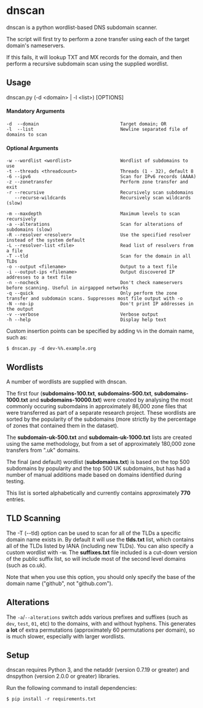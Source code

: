 dnscan
======

dnscan is a python wordlist-based DNS subdomain scanner.

The script will first try to perform a zone transfer using each of the target domain's nameservers.

If this fails, it will lookup TXT and MX records for the domain, and then perform a recursive subdomain scan using the supplied wordlist.

Usage
-----

dnscan.py (-d \<domain\> | -l \<list\>) [OPTIONS]

#### Mandatory Arguments
    -d  --domain                              Target domain; OR
    -l  --list                                Newline separated file of domains to scan
    
#### Optional Arguments
    -w --wordlist <wordlist>                  Wordlist of subdomains to use
    -t --threads <threadcount>                Threads (1 - 32), default 8
    -6 --ipv6                                 Scan for IPv6 records (AAAA)
    -z --zonetransfer                         Perform zone transfer and exit
    -r --recursive                            Recursively scan subdomains
       --recurse-wildcards                    Recursively scan wildcards (slow)

    -m --maxdepth                             Maximum levels to scan recursively
    -a --alterations                          Scan for alterations of subdomains (slow)
    -R --resolver <resolver>                  Use the specified resolver instead of the system default
    -L --resolver-list <file>                 Read list of resolvers from a file
    -T --tld                                  Scan for the domain in all TLDs
    -o --output <filename>                    Output to a text file
    -i --output-ips <filename>                Output discovered IP addresses to a text file
    -n --nocheck                              Don't check nameservers before scanning. Useful in airgapped networks
    -q --quick                                Only perform the zone transfer and subdomain scans. Suppresses most file output with -o
    -N --no-ip                                Don't print IP addresses in the output
    -v --verbose                              Verbose output
    -h --help                                 Display help text

Custom insertion points can be specified by adding `%%` in the domain name, such as:

```
$ dnscan.py -d dev-%%.example.org
```

Wordlists
---------

A number of wordlists are supplied with dnscan.

The first four (**subdomains-100.txt**, **subdomains-500.txt**, **subdomains-1000.txt** and **subdomains-10000.txt**) were created by analysing the most commonly occuring subomdains in approximately 86,000 zone files that were transferred as part of a separate research project. These wordlists are sorted by the popularity of the subdomains (more strictly by the percentage of zones that contained them in the dataset).

The **subdomain-uk-500.txt** and **subdomain-uk-1000.txt** lists are created using the same methodology, but from a set of approximately 180,000 zone transfers from ".uk" domains.

The final (and default) wordlist (**subdomains.txt**) is based on the top 500 subdomains by popularity and the top 500 UK subdomains, but has had a number of manual additions made based on domains identified during testing.

This list is sorted alphabetically and currently contains approximately **770** entries.


TLD Scanning
------------
The -T (--tld) option can be used to scan for all of the TLDs a specific domain name exists in. By default it will use the **tlds.txt** list, which contains all of the TLDs listed by IANA (including new TLDs). You can also specify a custom wordlist with -w. The **suffixes.txt** file included is a cut-down version of the public suffix list, so will include most of the second level domains (such as co.uk).

Note that when you use this option, you should only specify the base of the domain name ("github", not "github.com").

Alterations
-----------
The `-a`/`--alterations` switch adds various prefixes and suffixes (such as `dev`, `test`, `01`, etc) to the domains, with and without hyphens. This generates **a lot** of extra permutations (approximately 60 permutations per domain), so is much slower, especially with larger wordlists.


Setup
-----

dnscan requires Python 3, and the netaddr (version 0.7.19 or greater) and dnspython (version 2.0.0 or greater) libraries.

Run the following command to install dependencies:

    $ pip install -r requirements.txt
